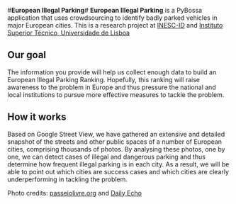 #**European Illegal Parking**#
**European Illegal Parking** is a PyBossa application that uses crowdsourcing to identify badly parked vehicles in major European cities. This is a research project at [INESC-ID](https://www.inesc-id.pt) and [Instituto Superior Técnico, Universidade de Lisboa](https://tecnico.ulisboa.pt/en/)

## **Our goal** ##
The information you provide will help us collect enough data to build an European Illegal Parking Ranking. Hopefully, this ranking will raise awareness to the problem in Europe and thus pressure the national and local institutions to pursue more effective measures to tackle the problem.

## **How it works** ##
Based on Google Street View, we have gathered an extensive and detailed snapshot of the streets and other public spaces of a number of European cities, comprising thousands of photos. By analysing these photos, one by one, we can detect cases of illegal and dangerous parking and thus determine how frequent illegal parking is in each city. As a result, we will be able to point out which cities are success cases and which cities are clearly underperforming in tackling the problem.

Photo credits: [passeiolivre.org](http://passeiolivre.org) and [Daily Echo](http://www.bournemouthecho.co.uk)
